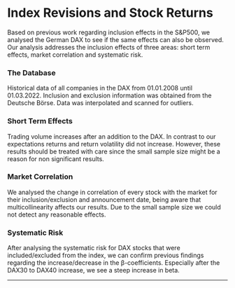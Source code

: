 # Index Revisions and Stock Returns

Based on previous work regarding inclusion effects in the S&P500, we analysed the German DAX to see if the same effects can also be observed. Our analysis addresses the inclusion effects of three areas: short term effects, market correlation and systematic risk.


### The Database

Historical data of all companies in the DAX from 01.01.2008 until 01.03.2022. Inclusion and exclusion information was obtained from the Deutsche Börse. Data was interpolated and scanned for outliers.

### Short Term Effects

Trading volume increases after an addition to the DAX. In contrast to our expectations returns and return volatility did not increase. However, these results should be treated with care since the small sample size might be a reason for non significant results.


### Market Correlation

We analysed the change in correlation of every stock with the market for their inclusion/exclusion and announcement date, being aware that multicollinearity affects our results. Due to the small sample size we could not detect any reasonable effects.

### Systematic Risk

After analysing the systematic risk for DAX stocks that were included/excluded from the index, we can confirm previous findings regarding the increase/decrease in the β-coefficients. Especially after the DAX30 to DAX40 increase, we see a steep increase in beta. 

---
